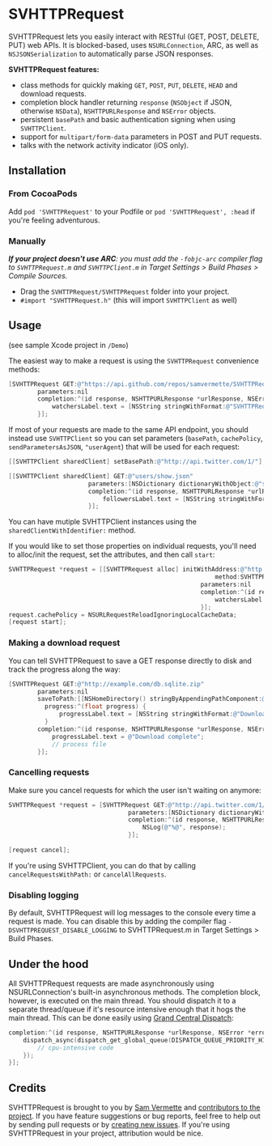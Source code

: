 # SVHTTPRequest

SVHTTPRequest lets you easily interact with RESTful (GET, POST, DELETE, PUT) web APIs. It is blocked-based, uses `NSURLConnection`, ARC, as well as `NSJSONSerialization` to automatically parse JSON responses.

**SVHTTPRequest features:**

* class methods for quickly making `GET`, `POST`, `PUT`, `DELETE`, `HEAD` and download requests.
* completion block handler returning `response` (`NSObject` if JSON, otherwise `NSData`), `NSHTTPURLResponse` and `NSError` objects.
* persistent `basePath` and basic authentication signing when using `SVHTTPClient`.
* support for `multipart/form-data` parameters in POST and PUT requests.
* talks with the network activity indicator (iOS only).

## Installation

### From CocoaPods

Add `pod 'SVHTTPRequest'` to your Podfile or `pod 'SVHTTPRequest', :head` if you're feeling adventurous.

### Manually

_**If your project doesn't use ARC**: you must add the `-fobjc-arc` compiler flag to `SVHTTPRequest.m` and `SVHTTPClient.m` in Target Settings > Build Phases > Compile Sources._

* Drag the `SVHTTPRequest/SVHTTPRequest` folder into your project. 
* `#import "SVHTTPRequest.h"` (this will import `SVHTTPClient` as well)

## Usage

(see sample Xcode project in `/Demo`)

The easiest way to make a request is using the `SVHTTPRequest` convenience methods:

```objective-c
[SVHTTPRequest GET:@"https://api.github.com/repos/samvermette/SVHTTPRequest"
        parameters:nil
        completion:^(id response, NSHTTPURLResponse *urlResponse, NSError *error) {
            watchersLabel.text = [NSString stringWithFormat:@"SVHTTPRequest has %@ watchers", [response valueForKey:@"watchers"]];
        }];
```

If most of your requests are made to the same API endpoint, you should instead use `SVHTTPClient` so you can set parameters (`basePath`, `cachePolicy`, `sendParametersAsJSON`, `"userAgent`) that will be used for each request:

```objective-c
[[SVHTTPClient sharedClient] setBasePath:@"http://api.twitter.com/1/"];

[[SVHTTPClient sharedClient] GET:@"users/show.json"
                      parameters:[NSDictionary dictionaryWithObject:@"samvermette" forKey:@"screen_name"]
                      completion:^(id response, NSHTTPURLResponse *urlResponse, NSError *error) {
                          followersLabel.text = [NSString stringWithFormat:@"@samvermette has %@ followers", [response valueForKey:@"followers_count"]];
                      }];
```

You can have mutiple SVHTTPClient instances using the `sharedClientWithIdentifier:` method.

If you would like to set those properties on individual requests, you'll need to alloc/init the request, set the attributes, and then call `start`:

```objective-c
SVHTTPRequest *request = [[SVHTTPRequest alloc] initWithAddress:@"http://github.com/api/v2/json/repos/show/samvermette/SVHTTPRequest"
                                                         method:SVHTTPRequestMethodGET 
                                                     parameters:nil 
                                                     completion:^(id response, NSHTTPURLResponse *urlResponse, NSError *error) {
                                                         watchersLabel.text = [NSString stringWithFormat:@"SVHTTPRequest has %@ watchers", [[response valueForKey:@"repository"] valueForKey:@"watchers"]];
                                                     }];
request.cachePolicy = NSURLRequestReloadIgnoringLocalCacheData;
[request start];
```


### Making a download request

You can tell SVHTTPRequest to save a GET response directly to disk and track the progress along the way:

```objective-c
[SVHTTPRequest GET:@"http://example.com/db.sqlite.zip" 
        parameters:nil 
        saveToPath:[[NSHomeDirectory() stringByAppendingPathComponent:@"Documents"] stringByAppendingPathComponent:@"store.zip"]
          progress:^(float progress) {
              progressLabel.text = [NSString stringWithFormat:@"Downloading (%.0f%%)", progress*100];
          } 
        completion:^(id response, NSHTTPURLResponse *urlResponse, NSError *error) {
            progressLabel.text = @"Download complete";
            // process file
        }];
```
                        
### Cancelling requests

Make sure you cancel requests for which the user isn't waiting on anymore:

```objective-c
SVHTTPRequest *request = [SVHTTPRequest GET:@"http://api.twitter.com/1/users/show.json"
                                 parameters:[NSDictionary dictionaryWithObject:@"samvermette" forKey:@"screen_name"]
                                 completion:^(id response, NSHTTPURLResponse *urlResponse, NSError *error) {
                                     NSLog(@"%@", response);
                                 }];
   
[request cancel];
```

If you're using SVHTTPClient, you can do that by calling `cancelRequestsWithPath:` or `cancelAllRequests`.

### Disabling logging

By default, SVHTTPRequest will log messages to the console every time a request is made. You can disable this by adding the compiler flag `-DSVHTTPREQUEST_DISABLE_LOGGING` to SVHTTPRequest.m in Target Settings > Build Phases.

## Under the hood

All SVHTTPRequest requests are made asynchronously using NSURLConnection's built-in asynchronous methods. The completion block, however, is executed on the main thread. You should dispatch it to a separate thread/queue if it's resource intensive enough that it hogs the main thread. This can be done easily using [Grand Central Dispatch](http://developer.apple.com/library/mac/#documentation/Performance/Reference/GCD_libdispatch_Ref/Reference/reference.html):

```objective-c
completion:^(id response, NSHTTPURLResponse *urlResponse, NSError *error) {
    dispatch_async(dispatch_get_global_queue(DISPATCH_QUEUE_PRIORITY_HIGH, 0), ^{
        // cpu-intensive code
    });
}];
```

## Credits

SVHTTPRequest is brought to you by [Sam Vermette](http://samvermette.com) and [contributors to the project](https://github.com/samvermette/SVHTTPRequest/contributors). If you have feature suggestions or bug reports, feel free to help out by sending pull requests or by [creating new issues](https://github.com/samvermette/SVHTTPRequest/issues/new). If you're using SVHTTPRequest in your project, attribution would be nice.